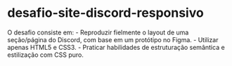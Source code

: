 # desafio-site-discord-responsivo
O desafio consiste em: - Reproduzir fielmente o layout de uma seção/página do Discord, com base em um protótipo no Figma. - Utilizar apenas HTML5 e CSS3. - Praticar habilidades de estruturação semântica e estilização com CSS puro.
